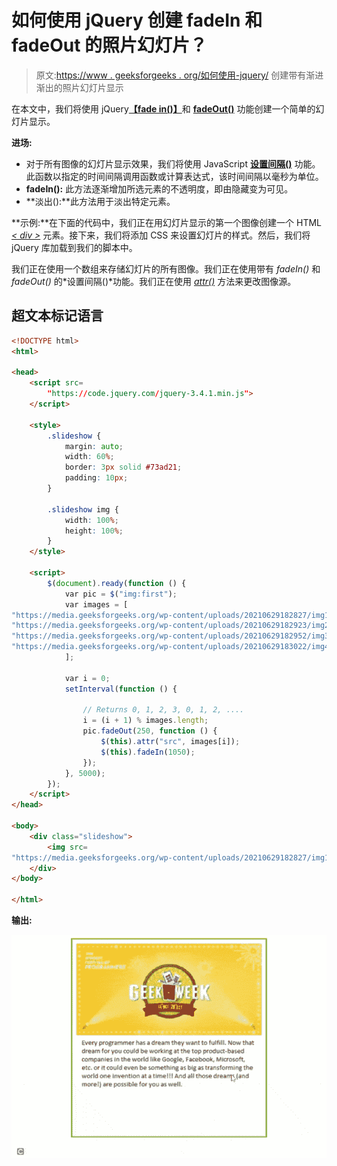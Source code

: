 # 如何使用 jQuery 创建 fadeIn 和 fadeOut 的照片幻灯片？

> 原文:[https://www . geeksforgeeks . org/如何使用-jquery/](https://www.geeksforgeeks.org/how-to-create-a-photo-slideshow-with-fadein-and-fadeout-using-jquery/) 创建带有渐进渐出的照片幻灯片显示

在本文中，我们将使用 jQuery[**【fade in()】**](https://www.geeksforgeeks.org/jquery-fadein-method/)和 [**fadeOut()**](https://www.geeksforgeeks.org/jquery-effect-fadeout-method/) 功能创建一个简单的幻灯片显示。

**进场:**

*   对于所有图像的幻灯片显示效果，我们将使用 JavaScript [**设置间隔()**](https://www.geeksforgeeks.org/java-script-settimeout-setinterval-method/) 功能。此函数以指定的时间间隔调用函数或计算表达式，该时间间隔以毫秒为单位。
*   **fadeIn():** 此方法逐渐增加所选元素的不透明度，即由隐藏变为可见。
*   **淡出():**此方法用于淡出特定元素。

**示例:**在下面的代码中，我们正在用幻灯片显示的第一个图像创建一个 HTML [*< div >*](https://www.geeksforgeeks.org/div-tag-html/) 元素。接下来，我们将添加 CSS 来设置幻灯片的样式。然后，我们将 jQuery 库加载到我们的脚本中。

我们正在使用一个数组来存储幻灯片的所有图像。我们正在使用带有 *fadeIn()* 和 *fadeOut()* 的*设置间隔()*功能。我们正在使用 [*attr()*](https://www.geeksforgeeks.org/jquery-attr-method/) 方法来更改图像源。

## 超文本标记语言

```html
<!DOCTYPE html>
<html>

<head>
    <script src=
        "https://code.jquery.com/jquery-3.4.1.min.js">
    </script>

    <style>
        .slideshow {
            margin: auto;
            width: 60%;
            border: 3px solid #73ad21;
            padding: 10px;
        }

        .slideshow img {
            width: 100%;
            height: 100%;
        }
    </style>

    <script>
        $(document).ready(function () {
            var pic = $("img:first");
            var images = [
"https://media.geeksforgeeks.org/wp-content/uploads/20210629182827/img1.jpg",
"https://media.geeksforgeeks.org/wp-content/uploads/20210629182923/img2.jpg",
"https://media.geeksforgeeks.org/wp-content/uploads/20210629182952/img3.jpg",
"https://media.geeksforgeeks.org/wp-content/uploads/20210629183022/img4.jpg",
            ];

            var i = 0;
            setInterval(function () {

                // Returns 0, 1, 2, 3, 0, 1, 2, ....
                i = (i + 1) % images.length;
                pic.fadeOut(250, function () {
                    $(this).attr("src", images[i]);
                    $(this).fadeIn(1050);
                });
            }, 5000);
        });
    </script>
</head>

<body>
    <div class="slideshow">
        <img src=
"https://media.geeksforgeeks.org/wp-content/uploads/20210629182827/img1.jpg" />
    </div>
</body>

</html>
```

**输出:**

![](img/87f541c3623a908c62b4a4c14df0764d.png)